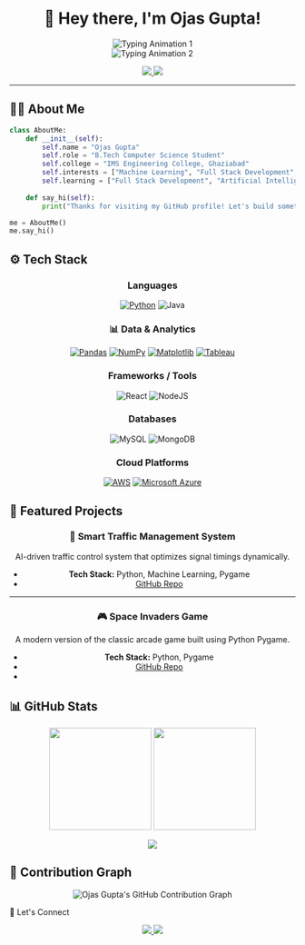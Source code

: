 <!-- Banner -->
<h1 align="center">👋 Hey there, I'm Ojas Gupta!</h1>

<div align="center">
  <!-- First Animation -->
  <img src="https://readme-typing-svg.herokuapp.com?font=Fira+Code&size=25&pause=500&color=00F7FF&width=750&lines=🚀+Machine+Learning+%26+Full+Stack+Development+💻&repeat=false" alt="Typing Animation 1" />

  <br/>

  <!-- Second Animation: starts after first finishes -->
  <img src="https://readme-typing-svg.herokuapp.com?font=Fira+Code&size=25&pause=500&color=00F7FF&width=500&lines=Always+learning+New+Technologies+✨&repeat=false&delay=6000" alt="Typing Animation 2" />
</div>


<p align="center">
  <a href="http://www.linkedin.com/in/ojas-gupta-883804278/">
    <img src="https://img.shields.io/badge/LinkedIn-0077B5?style=for-the-badge&logo=linkedin&logoColor=white" />
  </a>
  <a href="mailto:ojasgupta2003@gmail.com">
    <img src="https://img.shields.io/badge/Email-D14836?style=for-the-badge&logo=gmail&logoColor=white" />
  </a>
</p>


---

## 🧑‍💻 About Me

```python
class AboutMe:
    def __init__(self):
        self.name = "Ojas Gupta"
        self.role = "B.Tech Computer Science Student"
        self.college = "IMS Engineering College, Ghaziabad"
        self.interests = ["Machine Learning", "Full Stack Development", "Problem Solving"]
        self.learning = ["Full Stack Development", "Artificial Intelligence"]
    
    def say_hi(self):
        print("Thanks for visiting my GitHub profile! Let's build something awesome together 🚀")

me = AboutMe()
me.say_hi()
```

## ⚙️ Tech Stack
<div align="center">

  ### **Languages**
  [![Python](https://img.shields.io/badge/Python-3776AB?style=for-the-badge&logo=python&logoColor=white)](https://www.python.org/)
  ![Java](https://img.shields.io/badge/Java-ED8B00?style=for-the-badge&logo=openjdk&logoColor=white)

  ### 📊 Data & Analytics
  [![Pandas](https://img.shields.io/badge/Pandas-150458?style=for-the-badge&logo=pandas&logoColor=white)](https://pandas.pydata.org/)
  [![NumPy](https://img.shields.io/badge/NumPy-013243?style=for-the-badge&logo=numpy&logoColor=white)](https://numpy.org/)
  [![Matplotlib](https://img.shields.io/badge/Matplotlib-11557C?style=for-the-badge&logo=matplotlib&logoColor=white)](https://matplotlib.org/)
  [![Tableau](https://img.shields.io/badge/Tableau-E97627?style=for-the-badge&logo=tableau&logoColor=white)](https://www.tableau.com/)

  ### **Frameworks / Tools**
  ![React](https://img.shields.io/badge/React-61DAFB?style=for-the-badge&logo=react&logoColor=black)
  ![NodeJS](https://img.shields.io/badge/Node.js-339933?style=for-the-badge&logo=nodedotjs&logoColor=white)
  
  ### **Databases**
  ![MySQL](https://img.shields.io/badge/MySQL-4479A1?style=for-the-badge&logo=mysql&logoColor=white)
  ![MongoDB](https://img.shields.io/badge/MongoDB-4EA94B?style=for-the-badge&logo=mongodb&logoColor=white)
  
  ### **Cloud Platforms**
  [![AWS](https://img.shields.io/badge/AWS-FF9900?style=for-the-badge&logo=amazon-aws&logoColor=white)](https://aws.amazon.com/)
  [![Microsoft Azure](https://img.shields.io/badge/Microsoft%20Azure-0078D4?style=for-the-badge&logo=microsoft-azure&logoColor=white)](https://azure.microsoft.com/)

</div>

## 📂 Featured Projects
<div align="center">
  
  ### 🚦 Smart Traffic Management System
  AI-driven traffic control system that optimizes signal timings dynamically.
  - **Tech Stack:** Python, Machine Learning, Pygame  
  - [GitHub Repo](https://github.com/ojas-03/STMS)
  
  ---
  
  ### 🎮 Space Invaders Game
  A modern version of the classic arcade game built using Python Pygame.
  - **Tech Stack:** Python, Pygame  
  - [GitHub Repo](https://github.com/ojas-03/Space-Invaders-Pygame-)
  - 
</div>

## 📊 GitHub Stats

<p align="center">
  <img height="180em" src="https://github-readme-stats.vercel.app/api?username=ojas-03&show_icons=true&theme=tokyonight&hide_border=true&count_private=true" />
  <img height="180em" src="https://github-readme-stats.vercel.app/api/top-langs/?username=ojas-03&layout=compact&theme=tokyonight&hide_border=true&langs_count=10&card_width=300" />
</p>

<p align="center">
  <img src="https://github-profile-trophy.vercel.app/?username=ojas-03&theme=radical&no-frame=true&row=1&column=6" />
</p>


## 🚀 Contribution Graph
<div align="center"> <img src="https://github-readme-activity-graph.vercel.app/graph?username=ojas-03&theme=tokyo-night&hide_border=true" alt="Ojas Gupta's GitHub Contribution Graph" /> </div>

🤝 Let's Connect
<div align="center"> <a href="http://www.linkedin.com/in/ojas-gupta-883804278/"> <img src="https://img.shields.io/badge/LinkedIn-0077B5?style=for-the-badge&logo=linkedin&logoColor=white" /> </a> <a href="mailto:ojasgupta2003@gmail.com"> <img src="https://img.shields.io/badge/Email-D14836?style=for-the-badge&logo=gmail&logoColor=white" /> </a> </div>
